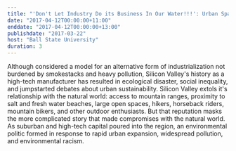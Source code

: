 ```yaml
---
title: "'Don't Let Industry Do its Business In Our Water!!!': Urban Space and Environmental Politics in Silicon Valley"
date: "2017-04-12T00:00:00+11:00"
enddate: "2017-04-12T00:00:00+13:00"
publishdate: "2017-03-22"
host: "Ball State University"
duration: 3
---
```


Although considered a model for an alternative form of industrialization not burdened by smokestacks and heavy pollution, Silicon Valley's history as a high-tech manufacturer has resulted in ecological disaster, social inequality, and jumpstarted debates about urban sustainability. Silicon Valley extols it's relationship with the natural world: access to mountain ranges, proximity to salt and fresh water beaches, large open spaces, hikers, horseback riders, mountain bikers, and other outdoor enthusiasts. But that reputation masks the more complicated story that made compromises with the natural world. As suburban and high-tech capital poured into the region, an environmental politic formed in response to rapid urban expansion, widespread pollution, and environmental racism.